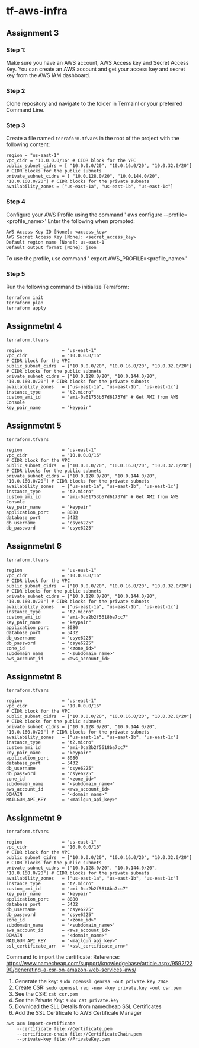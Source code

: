 # tf-aws-infra

## Assignment 3

### Step 1:
Make sure you have an AWS account, AWS Access key and Secret Access Key.
You can create an AWS account and get your access key and secret key from the AWS IAM dashboard.

### Step 2
Clone repository and navigate to the folder in Termainl or your preferred Command Line.

### Step 3
Create a file named `terraform.tfvars` in the root of the project with the following content:
```
region = "us-east-1"
vpc_cidr = "10.0.0.0/16" # CIDR block for the VPC
public_subnet_cidrs = [ "10.0.0.0/20", "10.0.16.0/20", "10.0.32.0/20"] # CIDR blocks for the public subnets
private_subnet_cidrs = [ "10.0.128.0/20", "10.0.144.0/20", "10.0.160.0/20"] # CIDR blocks for the private subnets
availability_zones = ["us-east-1a", "us-east-1b", "us-east-1c"]
```

### Step 4
Configure your AWS Profile using the command ' aws configure --profile=<profile_name>'
Enter the following when prompted:
```
AWS Access Key ID [None]: <access_key>
AWS Secret Access Key [None]: <secret_access_key>
Default region name [None]: us-east-1
Default output format [None]: json
```

To use the profile, use command ' export AWS_PROFILE=<profile_name>'

### Step 5
Run the following command to initialize Terraform:
```
terraform init
terraform plan
terraform apply
```

## Assignmetnt 4

`terraform.tfvars` 
```
region               = "us-east-1"
vpc_cidr             = "10.0.0.0/16"                                       # CIDR block for the VPC
public_subnet_cidrs  = ["10.0.0.0/20", "10.0.16.0/20", "10.0.32.0/20"]     # CIDR blocks for the public subnets
private_subnet_cidrs = ["10.0.128.0/20", "10.0.144.0/20", "10.0.160.0/20"] # CIDR blocks for the private subnets
availability_zones   = ["us-east-1a", "us-east-1b", "us-east-1c"]
instance_type        = "t2.micro"
custom_ami_id        = "ami-0a61753b57d61737d" # Get AMI from AWS Console
key_pair_name        = "keypair"
```

## Assignmetnt 5

`terraform.tfvars` 
```
region               = "us-east-1"
vpc_cidr             = "10.0.0.0/16"                                       # CIDR block for the VPC
public_subnet_cidrs  = ["10.0.0.0/20", "10.0.16.0/20", "10.0.32.0/20"]     # CIDR blocks for the public subnets
private_subnet_cidrs = ["10.0.128.0/20", "10.0.144.0/20", "10.0.160.0/20"] # CIDR blocks for the private subnets
availability_zones   = ["us-east-1a", "us-east-1b", "us-east-1c"]
instance_type        = "t2.micro"
custom_ami_id        = "ami-0a61753b57d61737d" # Get AMI from AWS Console
key_pair_name        = "keypair"
application_port     = 8080
database_port        = 5432
db_username          = "csye6225"
db_password          = "csye6225"
```

## Assignmetnt 6

`terraform.tfvars` 
```
region               = "us-east-1"
vpc_cidr             = "10.0.0.0/16"                                       # CIDR block for the VPC
public_subnet_cidrs  = ["10.0.0.0/20", "10.0.16.0/20", "10.0.32.0/20"]     # CIDR blocks for the public subnets
private_subnet_cidrs = ["10.0.128.0/20", "10.0.144.0/20", "10.0.160.0/20"] # CIDR blocks for the private subnets
availability_zones   = ["us-east-1a", "us-east-1b", "us-east-1c"]
instance_type        = "t2.micro"
custom_ami_id        = "ami-0ca2b2f5618ba7cc7"
key_pair_name        = "keypair"
application_port     = 8080
database_port        = 5432
db_username          = "csye6225"
db_password          = "csye6225"
zone_id              = "<zone_id>"
subdomain_name       = "<subdomain_name>"
aws_account_id       = <aws_account_id>
```

## Assignmetnt 8

`terraform.tfvars` 
```
region               = "us-east-1"
vpc_cidr             = "10.0.0.0/16"                                       # CIDR block for the VPC
public_subnet_cidrs  = ["10.0.0.0/20", "10.0.16.0/20", "10.0.32.0/20"]     # CIDR blocks for the public subnets
private_subnet_cidrs = ["10.0.128.0/20", "10.0.144.0/20", "10.0.160.0/20"] # CIDR blocks for the private subnets
availability_zones   = ["us-east-1a", "us-east-1b", "us-east-1c"]
instance_type        = "t2.micro"
custom_ami_id        = "ami-0ca2b2f5618ba7cc7"
key_pair_name        = "keypair"
application_port     = 8080
database_port        = 5432
db_username          = "csye6225"
db_password          = "csye6225"
zone_id              = "<zone_id>"
subdomain_name       = "<subdomain_name>"
aws_account_id       = <aws_account_id>
DOMAIN               = "<domain_name>"
MAILGUN_API_KEY      = "<mailgun_api_key>"
```

## Assignmetnt 9

`terraform.tfvars` 
```
region               = "us-east-1"
vpc_cidr             = "10.0.0.0/16"                                       # CIDR block for the VPC
public_subnet_cidrs  = ["10.0.0.0/20", "10.0.16.0/20", "10.0.32.0/20"]     # CIDR blocks for the public subnets
private_subnet_cidrs = ["10.0.128.0/20", "10.0.144.0/20", "10.0.160.0/20"] # CIDR blocks for the private subnets
availability_zones   = ["us-east-1a", "us-east-1b", "us-east-1c"]
instance_type        = "t2.micro"
custom_ami_id        = "ami-0ca2b2f5618ba7cc7"
key_pair_name        = "keypair"
application_port     = 8080
database_port        = 5432
db_username          = "csye6225"
db_password          = "csye6225"
zone_id              = "<zone_id>"
subdomain_name       = "<subdomain_name>"
aws_account_id       = <aws_account_id>
DOMAIN               = "<domain_name>"
MAILGUN_API_KEY      = "<mailgun_api_key>"
ssl_certificate_arn  = "<ssl_certificate_arn>"
```

Command to import the certificate:
Reference: https://www.namecheap.com/support/knowledgebase/article.aspx/9592/2290/generating-a-csr-on-amazon-web-services-aws/

1.  Generate the key: ```sudo openssl genrsa -out private.key 2048```
2.  Create CSR: ```sudo openssl req -new -key private.key -out csr.pem```
3.  See the CSR: ```cat csr.pem```
4.  See the Private Key: ```sudo cat private.key```
5.  Download the SLL Details from namecheap SSL Certificates
6.  Add the SSL Certificate to AWS Certificate Manager

```
aws acm import-certificate 
    --certificate file://Certificate.pem 
    --certificate-chain file://CertificateChain.pem 
    --private-key file://PrivateKey.pem
```
